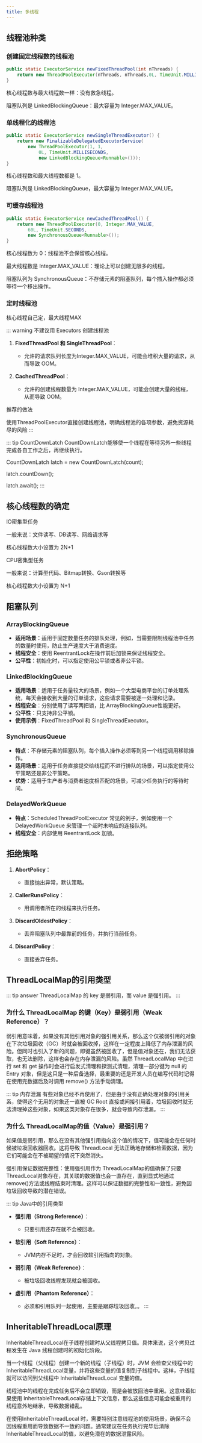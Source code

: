 ```yaml
---
title: 多线程
---
```

## 线程池种类

### 创建固定线程数的线程池

```java
public static ExecutorService newFixedThreadPool(int nThreads) {
    return new ThreadPoolExecutor(nThreads, nThreads,0L, TimeUnit.MILLISECONDS,new LinkedBlockingQueue<Runnable>());
}
```


核心线程数与最大线程数一样：没有救急线程。

阻塞队列是 LinkedBlockingQueue：最大容量为 Integer.MAX_VALUE。


### 单线程化的线程池

```java
public static ExecutorService newSingleThreadExecutor() {
    return new FinalizableDelegatedExecutorService(
        new ThreadPoolExecutor(1, 1,
            0L, TimeUnit.MILLISECONDS,
            new LinkedBlockingQueue<Runnable>()));
}
```


核心线程数和最大线程数都是 1。

阻塞队列是 LinkedBlockingQueue，最大容量为 Integer.MAX_VALUE。


### 可缓存线程池

```java
public static ExecutorService newCachedThreadPool() {
    return new ThreadPoolExecutor(0, Integer.MAX_VALUE,
        60L, TimeUnit.SECONDS,
        new SynchronousQueue<Runnable>());
}
```

核心线程数为 0：线程池不会保留核心线程。

最大线程数是 Integer.MAX_VALUE：理论上可以创建无限多的线程。

阻塞队列为 SynchronousQueue：不存储元素的阻塞队列，每个插入操作都必须等待一个移出操作。


### 定时线程池

核心线程自己定，最大线程MAX

::: warning  不建议用 Executors 创建线程池
1. **FixedThreadPool 和 SingleThreadPool**：
    - 允许的请求队列长度为Integer.MAX_VALUE，可能会堆积大量的请求，从而导致 OOM。

2. **CachedThreadPool**：
    - 允许的创建线程数量为 Integer.MAX_VALUE，可能会创建大量的线程，从而导致 OOM。

推荐的做法

使用ThreadPoolExecutor直接创建线程池，明确线程池的各项参数，避免资源耗尽的风险
:::

::: tip CountDownLatch
CountDownLatch能够使一个线程在等待另外一些线程完成各自工作之后，再继续执行。

CountDownLatch latch = new CountDownLatch(count);

latch.countDown();

latch.await();
:::


## 核心线程数的确定

IO密集型任务

一般来说：文件读写、DB读写、网络请求等

核心线程数大小设置为 2N+1

CPU密集型任务

一般来说：计算型代码、Bitmap转换、Gson转换等

核心线程数大小设置为 N+1

## 阻塞队列

### ArrayBlockingQueue

- **适用场景**：适用于固定数量任务的排队处理，例如，当需要限制线程池中任务的数量时使用，防止生产速度大于消费速度。
- **线程安全**：使用 ReentrantLock在操作前后加锁来保证线程安全。
- **公平性**：初始化时，可以指定使用公平锁或者非公平锁。

### LinkedBlockingQueue

- **适用场景**：适用于任务量较大的场景，例如一个大型电商平台的订单处理系统，每天会接收到大量的订单请求，这些请求需要被逐一处理和记录。
- **线程安全**：分别使用了读写两把锁，比 ArrayBlockingQueue性能更好。
- **公平性**：只支持非公平锁。
- **使用示例**：FixedThreadPool 和 SingleThreadExecutor。

### SynchronousQueue

- **特点**：不存储元素的阻塞队列，每个插入操作必须等到另一个线程调用移除操作。
- **适用场景**：适用于任务直接提交给线程而不进行排队的场景，可以指定使用公平策略还是非公平策略。
- **优势**：适用于生产者与消费者速度相匹配的场景，可减少任务执行的等待时间。

### DelayedWorkQueue

- **特点**：ScheduledThreadPoolExecutor 常见的例子，例如使用一个 DelayedWorkQueue 来管理一个超时未响应的连接队列。
- **线程安全**：内部使用 ReentrantLock 加锁。

## 拒绝策略

1. **AbortPolicy**：
   - 直接抛出异常，默认策略。

2. **CallerRunsPolicy**：
   - 用调用者所在的线程来执行任务。

3. **DiscardOldestPolicy**：
   - 丢弃阻塞队列中最靠前的任务，并执行当前任务。

4. **DiscardPolicy**：
   - 直接丢弃任务。


## ThreadLocalMap的引用类型

::: tip answer
ThreadLocalMap 的 key 是弱引用，而 value 是强引用。
::: 

### 为什么 ThreadLocalMap 的键（Key）是弱引用（Weak Reference）？

  弱引用意味着，如果没有其他引用对象的强引用关系，那么这个仅被弱引用的对象在下次垃圾回收（GC）时就会被回收掉，这样在一定程度上降低了内存泄漏的风险。但同时也引入了新的问题，即键虽然被回收了，但是值对象还在，我们无法获取，也无法删除，这样也会存在内存泄漏的风险。虽然 ThreadLocalMap 中在进行 set 和 get 操作时会进行启发式清理和探测式清理，清理一部分键为 null 的 Entry 对象，但是这只是一种后备选择，最重要的还是开发人员在编写代码时记得在使用完数据后及时调用 remove() 方法手动清理。

::: tip 内存泄漏
有些对象已经不再使用了，但是由于没有正确处理对象的引用关系，使得这个无用的对象还一直被 GC Root 直接或间接引用着，垃圾回收时就无法清理掉这些对象，如果这类对象存在很多，就会导致内存泄漏。
::: 

### 为什么 ThreadLocalMap的值（Value）是强引用？
  如果值是弱引用，那么在没有其他强引用指向这个值的情况下，值可能会在任何时候被垃圾回收器回收。这将导致 ThreadLocal 无法正确地存储和检索数据，因为它们可能会在不被期望的情况下突然消失。
    
  强引用保证数据完整性：使用强引用作为 ThreadLocalMap的值确保了只要ThreadLocal对象存在，其关联的数据值也会一直存在，直到显式地通过remove()方法或线程结束时清理。这样可以保证数据的完整性和一致性，避免因垃圾回收导致的潜在错误。


::: tip Java中的引用类型
- **强引用（Strong Reference）**：
   - 只要引用还存在就不会被回收。

- **软引用（Soft Reference）**：
   - JVM内存不足时，才会回收软引用指向的对象。

- **弱引用（Weak Reference）**：
   - 被垃圾回收线程发现就会被回收。

- **虚引用（Phantom Reference）**：
   - 必须和引用队列一起使用，主要是跟踪垃圾回收。。
::: 

## InheritableThreadLocal原理

InheritableThreadLocal在子线程创建时从父线程拷贝值。具体来说，这个拷贝过程发生在 Java 线程创建时的初始化阶段。

当一个线程（父线程）创建一个新的线程（子线程）时，JVM 会检查父线程中的 InheritableThreadLocal变量，并将这些变量的值复制到子线程中。这样，子线程就可以访问到父线程中 InheritableThreadLocal 变量的值。

线程池中的线程在完成任务后不会立即销毁，而是会被放回池中重用。这意味着如果使用 InheritableThreadLocal存储上下文信息，那么这些信息可能会被重用的线程意外地继承，导致数据错乱。

在使用InheritableThreadLocal 时，需要特别注意线程池的使用场景，确保不会因线程重用而导致数据不一致的问题。通常建议在任务执行完毕后清除InheritableThreadLocal的值，以避免潜在的数据泄露风险。


